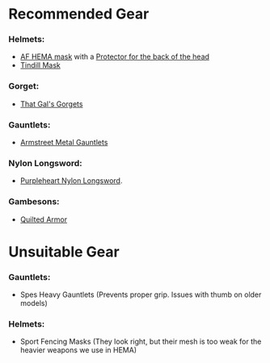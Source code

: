 # Recommended Gear

### Helmets:

- [AF HEMA mask](https://www.woodenswords.com/Absolute_Force_HEMA_Basic_Fencing_Mask_p/af.mask.basic.htm) with a [Protector for the back of the head](https://www.woodenswords.com/HEMA_Back_of_the_Head_s/1926.htm)  
- [Tindill Mask](https://www.horsebows.com/fencing-masks.php)

### Gorget:

- [That Gal's Gorgets](https://rapiers.darkwoodarmory.com/product/that-guys-gorgets/)  
  
### Gauntlets:

- [Armstreet Metal Gauntlets](https://armstreet.com/store/gauntlets/)  
  
### Nylon Longsword:

- [Purpleheart Nylon Longsword]([https://duckduckgo.com](https://www.woodenswords.com/Type_III_Pentti_Longsword_50_p/type-iii-50.gry.htm)).  
  
### Gambesons:

- [Quilted Armor](https://www.facebook.com/groups/quiltedarmour)  
  
# Unsuitable Gear

### Gauntlets:

- Spes Heavy Gauntlets (Prevents proper grip. Issues with thumb on older models)  
  
### Helmets:

- Sport Fencing Masks (They look right, but their mesh is too weak for the heavier weapons we use in HEMA)  
  
